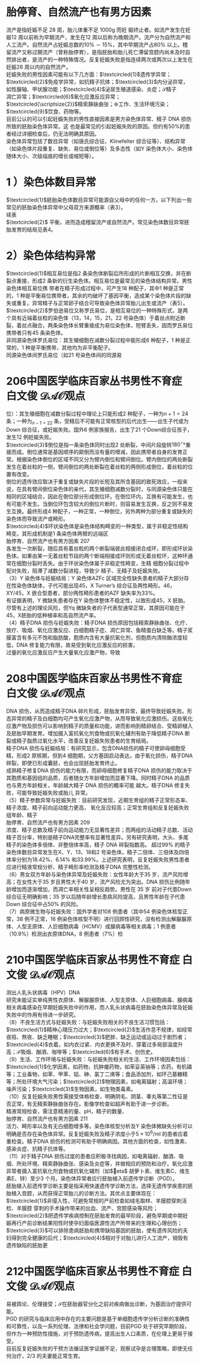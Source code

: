 # 胎停育、自然流产也有男方因素  
流产是指妊娠不足 28  周，胎儿体重不足 $1000\mathrm{g}$  而妊 娠终止者。如流产发生在妊娠12 周以前称为早期流产，发生在12 周以后称为晚期流产。流产分为自然流产和人工流产。自然流产占妊娠总数的$10\%\sim15\%$，其中早期流产占$80\%$ 以上。稽留流产又称过期流产（曾称胎停育），是指胚胎和胎儿死亡滞留宫腔内尚未及时自然排出者，是流产的一种特殊情况。反复妊娠失败是指连续两次或两次以上发生在妊娠28 周以内的自然流产。  
妊娠失败的男性因素可能有以下几方面：$\textcircled{1}$遗传学异常；$\textcircled{2}$免疫学异常，如抗精子抗体；$\textcircled{3}$内分泌异常，如性腺轴、甲状腺功能；$\textcircled{4}$泌尿生殖道感染、炎症；$\mathcal{S}$精子  
凋亡异常；$\textcircled{6}$氧化应激反应异常；$\textcircled{\scriptsize{2}}$精索静脉曲张；$\circledast$工作、生活环境污染；$\textcircled{9}$饮食、药物等。  
目前公认的可以引起妊娠失败的男性直接因素是男方染色体异常、精子 DNA  损伤所致的胚胎染色体异常。这 也是最常见的引起妊娠失败的原因。但约有$50\%$的患者经过详细检查后，仍无法明确其原因。  
染色体异常包括了数目异常（如唐氏综合征、Klinefelter 综合征等）、结构异常（如染色体片段重复、缺失、易位或倒位等）及多态性（如Y 染色体大小、染色体随体大小、次级缢痕的增长或缩短等）。  
# 1 ）染色体数目异常  
$\textcircled{1}$胚胎染色体数目异常可能源自父母中的任何一方，以下列出一些常见的胚胎染色体异常中父母双方来源概率（表3）。  
续表  
$\textcircled{2}$ 平衡，进而造成稽留流产或自然流产。常见染色体数目异常胚胎发育的结局见表4。  
# 2）染色体结构异常  
$\textcircled{1}$相互易位是指2 条染色体断裂后所形成的片断相互交换，并在断裂点重接，形成2 条新的衍生染色体。相互易位是最常见的染色体结构异常。男性染色体相互易位携 带者在精子形成过程中，可产生18 种配子，其中1 种是正常的，1 种是平衡易位携带者，其余的均破坏了基因平衡，造成某个染色体片段的缺失或重复。异常精子与正常卵子结合可导致染色体异常胎儿出生或流产（表5）。  
$\textcircled{2}$罗伯逊易位又称罗氏易位，是相互易位的一种特殊形式，是两个具有近端着丝粒的染色体（13，14，15，21，22 号染色体）于着丝点附近断裂，着丝点融合，两条染色体长臂重接成为易位染色体，短臂丢失，因而罗氏易位携带者只有45 条染色体。  
非同源染色体罗氏易位：其生殖细胞在减数分裂过程中能形成6 种配子，1 种是正常的，1 种是平衡携带，其他均为非平衡配子。  
同源染色体间罗氏易位（如21 号染色体间的同源易  
# 206中国医学临床百家丛书男性不育症 白文俊 $\mathcal{D A O}$观点  
位）：其生殖细胞在减数分裂过程中理论上只能形成2 种配子，一种为$n{+}1{=}24$ 条；一种为$_{n-1=22}$ 条，受精后不可能有正常核型的后代出生——出生子代或为Down 综合征，或妊娠失败。国外6 例家族报告，出生了21 个Down综合征孩子，发生12 例妊娠失败。  
$\textcircled{3}$倒位是指一条染色体同时出现2 处断裂，中间片段旋转$180^{\circ}$°重接而成。倒位通常是基因顺序的颠倒而没有量的增减，因此携带者自身的发育正常。根据染色体倒位的区域不同又分为臂内倒位和臂间倒位。臂内倒位的两处断裂发生在着丝粒的一侧，臂间倒位的两处断裂在着丝粒的两侧形成倒位，着丝粒的位置有改变。  
倒位的遗传效应取决于重复或缺失片段的长短及其所含基因的致死效应，一般来说，在具有臂间倒位染色体的亲代，其生殖细胞减数分裂时，与同源染色体只能在相同的区域结合，因此在倒位部分形成倒位环。在倒位环内，互换有可能发生，也有可能不发生。当倒位环包含较大的倒位片断时，则容易发生互换，反之则不易发生互换。最终形成4 种配子，一种正常，一种倒位，另外两种为部分重复或缺失的染色体而导致流产或畸形。  
$\textcircled{4}$环状染色体是染色体结构畸变的一种类型，属于非稳定性结构畸变。其形成机制是1 条染色体两臂的远端区  
胎停育、自然流产也有男方因素 207  
各发生一次断裂，随后具有着丝粒的两个断裂端彼此相接闭合成环，即形成环状染色体。如果由某一无着丝粒节段的两个断端相接成环则形成无着丝粒环，这种环通常在细胞分裂时丢失。由于环状染色体属于非稳定性畸变，生精 细胞分裂过程中配对失败，阻滞了减数分裂进程，导致少 精子、无精子及妊娠失败。  
（3）Y 染色体与妊娠结局：Y 染色体AZFc 区域完全性缺失患者的精子大部分存在性染色体缺体，子代可能出现45，X Turner’s 综合征及两性畸形。46，XY/45，X 嵌合型患者，部分两性畸形患者的AZF 缺失率为$33\%$。  
有证据表明，Y 微缺失患者存在Y 染色体整体不稳定性，以致形成45，X 胚胎。尽管有上述的理论风险，但Yq 微缺失者的子代表型通常正常，其原因可能在于45，X胚胎的低种植率和高自然流产率。  
（4）精子DNA 损伤与妊娠失败：精子DNA 损伤原因包括精索静脉曲张、化疗、放疗、吸烟、氧化应激反应、白细胞精子症、凋亡异常、鱼精蛋白缺乏等。精子浆膜富含有多元不饱和脂肪酸，胞质内含有大量抗氧化剂，但胞质内清除酶浓度较低，DNA 修复能力有限，故易受到氧化应激反应的损害。  
过量的氧化应激反应产生大量氧化应激产物，导致  
# 208中国医学临床百家丛书男性不育症 白文俊 $\mathcal{D A O}$观点  
DNA 损伤，从而造成精子DNA 碎片形成，胚胎发育异常，最终导致妊娠失败。形态异常的精子及白细胞均可产生氧化应激产物，从而导致氧化应激损伤。这些氧化应激产物及损伤可以影响到精子的质量和功能，进而影响到精卵结合、受精卵植入及胚胎早期发育。增加摄入富抗氧化剂食物或抗氧化辅剂有助于降低精子DNA 断裂或精子脂质过氧化水平，改善反复妊娠失败患者的生育结局。  
精子DNA 损伤与妊娠结局：有研究显示，包含DNA损伤的精子可使卵母细胞受精，形成2 原核期，但到4 细胞期，父方基因启动表达，由于氧化损伤，精子DNA 碎裂，即使已形成囊胚，也会出现胚胎发育终止。  
成熟精子修复DNA 损伤的能力有限，而卵母细胞修复精子DNA 损伤的能力取决于其胞质和基因组的品质，后者随女方年龄增加而显著下降。同时精子DNA 的品质也与男方年龄相关，年龄越大精子 DNA  损伤的概率可能 越大。精子DNA 修复失败，可能导致妊娠失败或胎儿 异常。  
（5）精子参数异常与妊娠失败：目前研究发现，近期生育组的精子正常形态率、精子浓度、精子前向运动能力更高， 氧化反应较高；正常生育组和反复妊娠失败组年龄、精子  
胎停育、自然流产也有男方因素 209  
浓度、精子总数及精子前向运动能力无显著性差异；而两组的活动精子总数、活动精子百分率，特别是精子DNA完整率有显著性差异。另有研究表明，大头、多尾精子的染色体多倍体、非整倍体率高，精子 DNA  碎裂指数高。 超过$99\%$ 的精子染色体数目异常发生在X、Y、13、18和2 号染色体，精子二倍体、三倍体及四倍体率分别为$18.42\%$、$6.14\%$ 和$33.99\%$。上述研究表明，反复妊娠失败男性患者应进行精液常规分析、精子畸形率检测及精子DNA 完整性检测。  
（6）男女双方年龄与染色体异常及妊娠失败：女性年龄大于35 岁，流产风险增高；在女性大于35 岁且男性大于40 岁，流产风险尤为突出。DNA 损伤比例随年龄增加而逐渐增加，而凋亡率相关性呈相反趋势。男性在 35  岁 前对子代患Down 综合征无明确影响；35 岁以后随年龄增长患病风险提高，且男性年龄在子代患Down 综合征中占$50\%$ 的风险。  
（7）病原微生物与妊娠失败：国外学者对108 例患者（其中54 例染色体核型正常，38 例不正常，16 例染色体核型不明）进行回顾性研究，没有检测出解脲脲原体、人型支原体、人巨细胞病毒（HCMV）或腺病毒等相关病毒；1 例患者（$10.9\%$）检测出衣原体DNA，8 例患者（$7\%$）检  
# 210中国医学临床百家丛书男性不育症 白文俊 $\mathcal{D A O}$观点  
测出人乳头状病毒（HPV）DNA  
研究未能证实单纯男性衣原体、解脲脲原体、人型支原体、人巨细胞病毒、腺病毒相关病毒感染在早期妊娠失败中的作用，而人乳头状病毒在胚胎染色体异常及妊娠失败中的作用有待进一步研究。  
（8）不良生活方式与妊娠失败：与妊娠失败相关的不良生活习惯包括：$\textcircled{1}$精神心理压力过大；$\textcircled{2}$生活作息不规律，如经常夜班、熬夜、缺乏睡眠；$\textcircled{3}$肥胖、缺乏运动或运动过于剧烈者；$\textcircled{4}$衣着，如内衣过紧、内衣更换不及时、穿着过多局部温度升高；$\mathcal{S}$吸烟、酗酒、咖啡等；$\textcircled{6}$有手术、创伤史。  
（9）生活、工作环境与妊娠失败：与妊娠失败相关的生活、工作环境因素包括：$\textcircled{1}$化学因素，如药物，抗肿瘤药物，如苯妥英钠等；农药，有机磷等；工业毒物，如苯、甲苯、铝、砷、氯丁二烯等；食品添加剂，如环己基糖精等；所处环境大气污染；$\textcircled{2}$物理因素，如电离辐射；高温环境；噪声污染；$\textcircled{3}$生物因素，如生物类毒素。  
（10）反复妊娠失败男性需接受体格检查，明确阴毛、阴茎、睾丸等第二性征是否正常，有无精索静脉曲张存在。影像学检查如超声有助于进一步诊断。  
精液常规检查，需注意精液的量、pH，精子的数量、  
胎停育、自然流产也有男方因素 211  
活力、畸形率以及有无白细胞增多等。染色体核型分析及Y 染色体微缺失分析可以明确是否存在染色体异常。反复妊娠失败及精子浓度小于$5\times10^{6}/\mathrm{{m}l}$ 的患者应着重检查。精子DNA 损伤的检测可有助于明确病因。其他方面的检查，如性激素、感染炎症、抗精子抗体等。  
（11）对于精子DNA 损伤过度的患者应积极寻找病因，如电离辐射、酗酒、吸烟、所处环境、精索静脉曲张、感染及炎症等，并做相应的预防和治疗。氧化应激异常者摄入富抗氧化剂食物或抗氧化辅剂（如$eta$ 胡萝卜素、维生素C、维生素E、锌）至少3 个月。染色体异常者应行胚胎植入前遗传学诊断（PGD）。  
胚胎植入前遗传学诊断主要是指采用快速遗传学诊断方法，选择无遗传学疾患的胚胎植入宫腔，从而获得正常胎儿的诊断方法。其优点主要体现在：$\textcircled{1}$非侵入性，可避免常规的产前检查如绒毛取样、羊膜腔穿刺活检、羊膜腔 穿刺的手术操作带来的出血、流产、宫腔感染等风险；$\textcircled{2}$把遗传学疾病控制在胚胎发育的最早阶段，避免早期或中期妊娠再行产前诊断结果阳性时使孕妇面临医源性流产所带来的生理和心理创伤；$\textcircled{3}$可以排除患病胚胎和携带缺陷基因的胚胎，使有遗传风险的夫妇得到完全健康的后代；$\textcircled{4}$相对于对胎儿进行人工流产，销毁有遗传缺陷的胚胎更  
# 212中国医学临床百家丛书男性不育症 白文俊 $\mathcal{D A O}$观点  
易被舆论、伦理接受；$\mathcal{S}$在胚胎器官分化之前对疾病做出诊断，为基因治疗提供可能。  
PGD 的研究与临床应用中存在的主要问题是基于单细胞遗传学分析诊断的准确性和可靠性，以及一系列伦理、法律和社会学问题，目前PGD 处于研究早期阶段，但作为一种预防性措施，对于预防遗传病，提高出生人口素质，在伦理上更易于接受。  
目前反复妊娠失败的干预方法循证医学证据不足，观察试孕是合理策略，即使无任何治疗，2/3 的夫妻能正常生育。  
